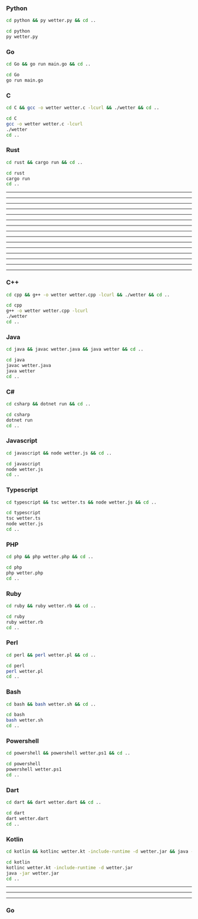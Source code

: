 ### Python
```bash
cd python && py wetter.py && cd ..
```
```bash
cd python
py wetter.py
```

### Go
```bash
cd Go && go run main.go && cd ..
```
```bash
cd Go
go run main.go
```

### C
```bash
cd C && gcc -o wetter wetter.c -lcurl && ./wetter && cd ..
```
```bash
cd C
gcc -o wetter wetter.c -lcurl 
./wetter
cd ..
```

### Rust
```bash
cd rust && cargo run && cd ..
```
```bash
cd rust
cargo run
cd ..
```

----
----
----
----
----
----
----
----
----
----
----
----
----
----
----

### C++
```bash
cd cpp && g++ -o wetter wetter.cpp -lcurl && ./wetter && cd ..
```
```bash
cd cpp
g++ -o wetter wetter.cpp -lcurl
./wetter
cd ..
```

### Java
```bash
cd java && javac wetter.java && java wetter && cd ..
```
```bash
cd java
javac wetter.java
java wetter
cd ..
```

### C#
```bash
cd csharp && dotnet run && cd ..
```
```bash
cd csharp
dotnet run
cd ..
```

### Javascript
```bash
cd javascript && node wetter.js && cd ..
```
```bash
cd javascript
node wetter.js
cd ..
```

### Typescript
```bash
cd typescript && tsc wetter.ts && node wetter.js && cd ..
```
```bash
cd typescript
tsc wetter.ts
node wetter.js
cd ..
```

### PHP
```bash
cd php && php wetter.php && cd ..
```
```bash
cd php
php wetter.php
cd ..
```

### Ruby
```bash
cd ruby && ruby wetter.rb && cd ..
```
```bash
cd ruby 
ruby wetter.rb
cd ..
```

### Perl
```bash
cd perl && perl wetter.pl && cd ..
```
```bash
cd perl
perl wetter.pl
cd ..
```

### Bash
```bash
cd bash && bash wetter.sh && cd ..
```
```bash
cd bash
bash wetter.sh
cd ..
```

### Powershell
```bash
cd powershell && powershell wetter.ps1 && cd ..
```
```bash
cd powershell
powershell wetter.ps1
cd ..
```

### Dart
```bash
cd dart && dart wetter.dart && cd ..
```
```bash
cd dart
dart wetter.dart
cd ..
```

### Kotlin
```bash
cd kotlin && kotlinc wetter.kt -include-runtime -d wetter.jar && java -jar wetter.jar && cd ..
```
```bash
cd kotlin
kotlinc wetter.kt -include-runtime -d wetter.jar
java -jar wetter.jar
cd ..
```






----
----
----

### Go
```bash
```
```bash
```